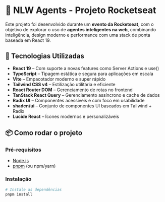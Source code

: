 # 🧠 NLW Agents - Projeto Rocketseat

Este projeto foi desenvolvido durante um **evento da Rocketseat**, com o objetivo de explorar o uso de **agentes inteligentes na web**, combinando inteligência, design moderno e performance com uma stack de ponta baseada em React 19.

## 🚀 Tecnologias Utilizadas

- **React 19** – Com suporte a novas features como Server Actions e use()
- **TypeScript** – Tipagem estática e segura para aplicações em escala
- **Vite** – Empacotador moderno e super rápido
- **Tailwind CSS v4** – Estilização utilitária e eficiente
- **React Router DOM** – Gerenciamento de rotas no frontend
- **TanStack React Query** – Gerenciamento assíncrono e cache de dados
- **Radix UI** – Componentes acessíveis e com foco em usabilidade
- **shadcn/ui** – Conjunto de componentes UI baseados em Tailwind + Radix
- **Lucide React** – Ícones modernos e personalizáveis

## 📦 Como rodar o projeto

### Pré-requisitos

- [Node.js](https://nodejs.org/)
- [pnpm](https://pnpm.io/) (ou npm/yarn)

### Instalação

```bash
# Instale as dependências
pnpm install
